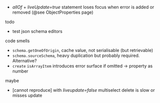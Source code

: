 - _allOf_ + _liveUpdate=true_ statement loses focus when error is added or removed (@see ObjectProperties page)

todo

- test json schema editors


code smells

- `schema.getOneOfOrigin`, cache value, not serialisable (but retrievable)
- `schema.sourceSchema`, heavy duplication but probably required. Alternative?
- `create` `isArrayItem` introduces error surface if omitted -> property as number


maybe 

- [cannot reproduce] with _liveupdate=false_ multiselect delete is slow or misses update
